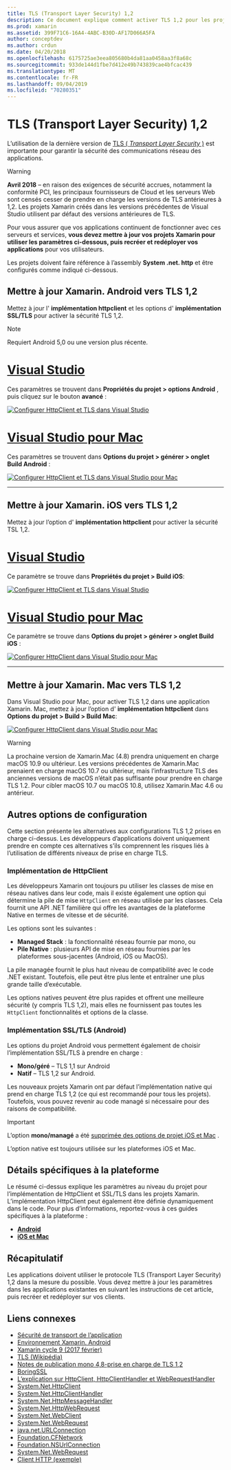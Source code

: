 ```yaml
---
title: TLS (Transport Layer Security) 1,2
description: Ce document explique comment activer TLS 1,2 pour les projets Xamarin. iOS, Xamarin. Android et Xamarin. Mac. Il montre comment procéder dans Visual Studio 2019 et Visual Studio pour Mac.
ms.prod: xamarin
ms.assetid: 399F71C6-16A4-4ABC-B30D-AF17D066A5FA
author: conceptdev
ms.author: crdun
ms.date: 04/20/2018
ms.openlocfilehash: 6175725ae3eea805680b4da81aa0458aa3f8a68c
ms.sourcegitcommit: 933de144d1fbe7d412e49b743839cae4bfcac439
ms.translationtype: MT
ms.contentlocale: fr-FR
ms.lasthandoff: 09/04/2019
ms.locfileid: "70280351"
---
```

# <a name="transport-layer-security-tls-12"></a>TLS (Transport Layer Security) 1,2

L’utilisation de la dernière version de [TLS ( _Transport Layer Security_ )](https://en.wikipedia.org/wiki/Transport_Layer_Security) est importante pour garantir la sécurité des communications réseau des applications.

> [!WARNING]
> **Avril 2018** – en raison des exigences de sécurité accrues, notamment la conformité PCI, les principaux fournisseurs de Cloud et les serveurs Web sont censés cesser de prendre en charge les versions de TLS antérieures à 1,2. Les projets Xamarin créés dans les versions précédentes de Visual Studio utilisent par défaut des versions antérieures de TLS.
>
> Pour vous assurer que vos applications continuent de fonctionner avec ces serveurs et services, **vous devez mettre à jour vos projets Xamarin pour utiliser les paramètres ci-dessous, puis recréer et redéployer vos applications** pour vos utilisateurs.

Les projets doivent faire référence à l’assembly **System .net. http** et être configurés comme indiqué ci-dessous.

## <a name="update-xamarinandroid-to-tls-12"></a>Mettre à jour Xamarin. Android vers TLS 1,2

Mettez à jour l' **implémentation httpclient** et les options d' **implémentation SSL/TLS** pour activer la sécurité TLS 1,2.

> [!NOTE]
> Requiert Android 5,0 ou une version plus récente.

# <a name="visual-studiotabwindows"></a>[Visual Studio](#tab/windows)

Ces paramètres se trouvent dans **Propriétés du projet > options Android** , puis cliquez sur le bouton **avancé** :

[![Configurer HttpClient et TLS dans Visual Studio](transport-layer-security-images/android-win-sml.png)](transport-layer-security-images/android-win.png#lightbox)

# <a name="visual-studio-for-mactabmacos"></a>[Visual Studio pour Mac](#tab/macos)

Ces paramètres se trouvent dans **Options du projet > générer > onglet Build Android** :

[![Configurer HttpClient et TLS dans Visual Studio pour Mac](transport-layer-security-images/android-mac-sml.png)](transport-layer-security-images/android-mac.png#lightbox)

-----

## <a name="update-xamarinios-to-tls-12"></a>Mettre à jour Xamarin. iOS vers TLS 1,2

Mettez à jour l’option d' **implémentation httpclient** pour activer la sécurité TSL 1,2.

# <a name="visual-studiotabwindows"></a>[Visual Studio](#tab/windows)

Ce paramètre se trouve dans **Propriétés du projet > Build iOS**:

[![Configurer HttpClient et TLS dans Visual Studio](transport-layer-security-images/ios-win-sml.png)](transport-layer-security-images/ios-win.png#lightbox)

# <a name="visual-studio-for-mactabmacos"></a>[Visual Studio pour Mac](#tab/macos)

Ce paramètre se trouve dans **Options du projet > générer > onglet Build iOS** :

[![Configurer HttpClient dans Visual Studio pour Mac](transport-layer-security-images/ios-mac-sml.png)](transport-layer-security-images/ios-mac.png#lightbox)

-----

## <a name="update-xamarinmac-to-tls-12"></a>Mettre à jour Xamarin. Mac vers TLS 1,2

Dans Visual Studio pour Mac, pour activer TLS 1,2 dans une application Xamarin. Mac, mettez à jour l’option d' **implémentation httpclient** dans **Options du projet > Build > Build Mac**:

[![Configurer HttpClient dans Visual Studio pour Mac](transport-layer-security-images/macos-mac-sml.png)](transport-layer-security-images/macos-mac.png#lightbox)

> [!WARNING]
> La prochaine version de Xamarin.Mac (4.8) prendra uniquement en charge macOS 10.9 ou ultérieur.
> Les versions précédentes de Xamarin.Mac prenaient en charge macOS 10.7 ou ultérieur, mais l’infrastructure TLS des anciennes versions de macOS n’était pas suffisante pour prendre en charge TLS 1.2. Pour cibler macOS 10.7 ou macOS 10.8, utilisez Xamarin.Mac 4.6 ou antérieur.

## <a name="alternative-configuration-options"></a>Autres options de configuration

Cette section présente les alternatives aux configurations TLS 1,2 prises en charge ci-dessus.
Les développeurs d’applications doivent uniquement prendre en compte ces alternatives s’ils comprennent les risques liés à l’utilisation de différents niveaux de prise en charge TLS.

### <a name="httpclient-implementation"></a>Implémentation de HttpClient

Les développeurs Xamarin ont toujours pu utiliser les classes de mise en réseau natives dans leur code, mais il existe également une option qui détermine la pile de mise `HttpClient` en réseau utilisée par les classes. Cela fournit une API .NET familière qui offre les avantages de la plateforme Native en termes de vitesse et de sécurité.

Les options sont les suivantes :

- **Managed Stack** : la fonctionnalité réseau fournie par mono, ou
- **Pile Native** : plusieurs API de mise en réseau fournies par les plateformes sous-jacentes (Android, iOS ou MacOS).

La pile managée fournit le plus haut niveau de compatibilité avec le code .NET existant. Toutefois, elle peut être plus lente et entraîner une plus grande taille d’exécutable.

Les options natives peuvent être plus rapides et offrent une meilleure sécurité (y compris TLS 1,2), mais elles ne fournissent pas toutes les `HttpClient` fonctionnalités et options de la classe.

### <a name="ssltls-implementation-android"></a>Implémentation SSL/TLS (Android)

Les options du projet Android vous permettent également de choisir l’implémentation SSL/TLS à prendre en charge :

- **Mono/géré** – TLS 1,1 sur Android
- **Natif** – TLS 1,2 sur Android.

Les nouveaux projets Xamarin ont par défaut l’implémentation native qui prend en charge TLS 1,2 (ce qui est recommandé pour tous les projets). Toutefois, vous pouvez revenir au code managé si nécessaire pour des raisons de compatibilité.

> [!IMPORTANT]
> L’option **mono/managé** a été [supprimée des options de projet iOS et Mac](https://github.com/xamarin/release-notes-archive/blob/master/release-notes/ios/xamarin.ios_10/xamarin.ios_10.8.md) .
>
> L’option native est toujours utilisée sur les plateformes iOS et Mac.

## <a name="platform-specific-details"></a>Détails spécifiques à la plateforme

Le résumé ci-dessus explique les paramètres au niveau du projet pour l’implémentation de HttpClient et SSL/TLS dans les projets Xamarin. L’implémentation HttpClient peut également être définie dynamiquement dans le code. Pour plus d’informations, reportez-vous à ces guides spécifiques à la plateforme :

- [**Android**](~/android/app-fundamentals/http-stack.md)
- [**iOS et Mac**](~/cross-platform/macios/http-stack.md)

## <a name="summary"></a>Récapitulatif

Les applications doivent utiliser le protocole TLS (Transport Layer Security) 1,2 dans la mesure du possible.
Vous devez mettre à jour les paramètres dans les applications existantes en suivant les instructions de cet article, puis recréer et redéployer sur vos clients.

## <a name="related-links"></a>Liens connexes

- [Sécurité de transport de l’application](~/ios/app-fundamentals/ats.md)
- [Environnement Xamarin. Android](~/android/deploy-test/environment.md)
- [Xamarin cycle 9 (2017 février)](https://releases.xamarin.com/stable-release-cycle-9/)
- [TLS (Wikipédia)](https://en.wikipedia.org/wiki/Transport_Layer_Security)
- [Notes de publication mono 4,8-prise en charge de TLS 1,2](https://www.mono-project.com/docs/about-mono/releases/4.8.0/#tls-12-support)
- [BoringSSL](https://boringssl.googlesource.com/boringssl/)
- [L’explication sur HttpClient, HttpClientHandler et WebRequestHandler](https://blogs.msdn.microsoft.com/henrikn/2012/08/07/httpclient-httpclienthandler-and-webrequesthandler-explained/)
- [System.Net.HttpClient](https://msdn.microsoft.com/library/system.net.http.httpclient(v=vs.118).aspx)
- [System.Net.HttpClientHandler](https://msdn.microsoft.com/library/system.net.http.httpclienthandler(v=vs.118).aspx)
- [System.Net.HttpMessageHandler](https://msdn.microsoft.com/library/system.net.http.httpmessagehandler(v=vs.118).aspx)
- [System.Net.HttpWebRequest](https://msdn.microsoft.com/library/system.net.httpwebrequest(v=vs.110).aspx)
- [System.Net.WebClient](https://msdn.microsoft.com/library/system.net.webclient(v=vs.110).aspx)
- [System.Net.WebRequest](https://msdn.microsoft.com/library/system.net.webrequest(v=vs.110).aspx)
- [java.net.URLConnection](https://developer.android.com/reference/java/net/URLConnection.html)
- [Foundation.CFNetwork](xref:CoreFoundation.CFNetwork)
- [Foundation.NSUrlConnection](xref:Foundation.NSUrlConnection)
- [System.Net.WebRequest](https://msdn.microsoft.com/library/system.net.webrequest(v=vs.110).aspx)
- [Client HTTP (exemple)](https://docs.microsoft.com/samples/xamarin/ios-samples/httpclient/)
